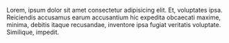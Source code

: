 Lorem, ipsum dolor sit amet consectetur adipisicing elit. Et, voluptates ipsa. Reiciendis accusamus earum accusantium hic expedita obcaecati maxime, minima, debitis itaque recusandae, inventore ipsa fugiat veritatis voluptate. Similique, impedit.
